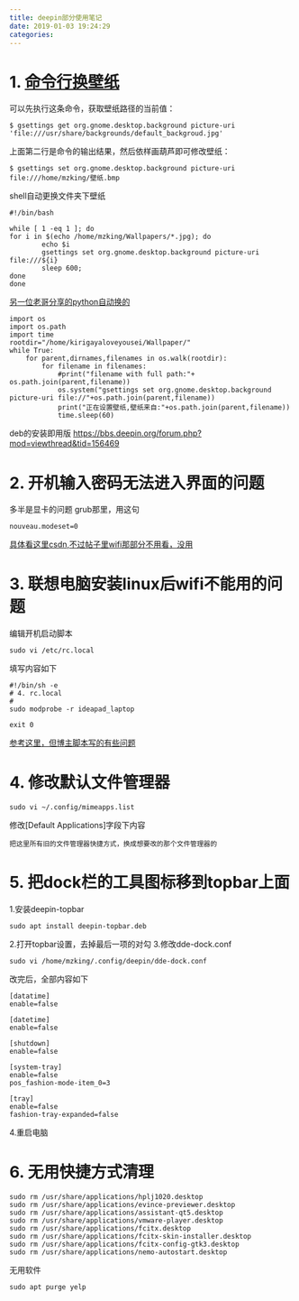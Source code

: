 ```yaml
---
title: deepin部分使用笔记  
date: 2019-01-03 19:24:29  
categories:  
---
```

# 1. [命令行换壁纸](https://bbs.deepin.org/forum.php?mod=viewthread&tid=29808)
可以先执行这条命令，获取壁纸路径的当前值：
```
$ gsettings get org.gnome.desktop.background picture-uri
'file:///usr/share/backgrounds/default_backgroud.jpg'
```
上面第二行是命令的输出结果，然后依样画葫芦即可修改壁纸：
```
$ gsettings set org.gnome.desktop.background picture-uri file:///home/mzking/壁纸.bmp
```
shell自动更换文件夹下壁纸
```
#!/bin/bash

while [ 1 -eq 1 ]; do
for i in $(echo /home/mzking/Wallpapers/*.jpg); do
        echo $i
        gsettings set org.gnome.desktop.background picture-uri file:///${i}
        sleep 600;
done
done
```
[另一位老哥分享的python自动换的](https://bbs.deepin.org/forum.php?mod=viewthread&tid=38940)
```
import os
import os.path
import time
rootdir="/home/kirigayaloveyousei/Wallpaper/"
while True:        
    for parent,dirnames,filenames in os.walk(rootdir):
        for filename in filenames:        
            #print("filename with full path:"+ os.path.join(parent,filename))
            os.system("gsettings set org.gnome.desktop.background picture-uri file://"+os.path.join(parent,filename))
            print("正在设置壁纸,壁纸来自:"+os.path.join(parent,filename))
            time.sleep(60)
```
deb的安装即用版 https://bbs.deepin.org/forum.php?mod=viewthread&tid=156469

# 2. 开机输入密码无法进入界面的问题
多半是显卡的问题
grub那里，用这句
```
nouveau.modeset=0
```
[具体看这里csdn,不过帖子里wifi那部分不用看，没用](https://blog.csdn.net/qq_31707275/article/details/82709133)
# 3. 联想电脑安装linux后wifi不能用的问题
编辑开机启动脚本
```
sudo vi /etc/rc.local
```
填写内容如下
```
#!/bin/sh -e
# 4. rc.local
#
sudo modprobe -r ideapad_laptop

exit 0
```
[参考这里，但博主脚本写的有些问题](https://blog.csdn.net/llfjcmx/article/details/81156593)
# 4. 修改默认文件管理器
```
sudo vi ~/.config/mimeapps.list
```
修改[Default Applications]字段下内容
```
把这里所有旧的文件管理器快捷方式，换成想要改的那个文件管理器的
```

# 5. 把dock栏的工具图标移到topbar上面
1.安装deepin-topbar
```
sudo apt install deepin-topbar.deb
```
2.打开topbar设置，去掉最后一项的对勾
3.修改dde-dock.conf
```
sudo vi /home/mzking/.config/deepin/dde-dock.conf
```
改完后，全部内容如下
```
[datatime]
enable=false

[datetime]
enable=false

[shutdown]
enable=false

[system-tray]
enable=false
pos_fashion-mode-item_0=3

[tray]
enable=false
fashion-tray-expanded=false
```
4.重启电脑
# 6. 无用快捷方式清理
```
sudo rm /usr/share/applications/hplj1020.desktop
sudo rm /usr/share/applications/evince-previewer.desktop
sudo rm /usr/share/applications/assistant-qt5.desktop
sudo rm /usr/share/applications/vmware-player.desktop
sudo rm /usr/share/applications/fcitx.desktop
sudo rm /usr/share/applications/fcitx-skin-installer.desktop
sudo rm /usr/share/applications/fcitx-config-gtk3.desktop
sudo rm /usr/share/applications/nemo-autostart.desktop
```
无用软件
```
sudo apt purge yelp

```